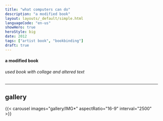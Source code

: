 ```yaml
---
title: "what computers can do"
description: "a modified book"
layout: layouts/_default/simple.html
languageCode: "en-us"
showHero: true
heroStyle: big
date: 2012
tags: ["artist book", "bookbinding"]
draft: true
---
```

#### a modified book
###### used book with collage and altered text
---

## gallery
{{< carousel images="gallery/IMG*" aspectRatio="16-9" interval="2500" >}}
